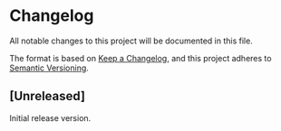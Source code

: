 # Changelog

All notable changes to this project will be documented in this file.

The format is based on [Keep a Changelog](https://keepachangelog.com/en/1.1.0/),
and this project adheres to [Semantic Versioning](https://semver.org/spec/v2.0.0.html).

## [Unreleased]

Initial release version.


<!-- For reference

## [Unreleased]
## [0.0.1] - 2022-05-20

### Added 

- Something something.

### Fixed

- Something something.


Types of changes

    Added for new features.
    Changed for changes in existing functionality.
    Deprecated for soon-to-be removed features.
    Removed for now removed features.
    Fixed for any bug fixes.
    Security in case of vulnerabilities.

-->


<!-- TODO
[Unreleased]: https://github.com/jkenlooper/chillbox/compare/0.0.1...HEAD
[0.0.2]: https://github.com/jkenlooper/chillbox/compare/0.0.1...0.0.2
[0.0.1]: https://github.com/jkenlooper/chillbox/releases/tag/0.0.1
-->
